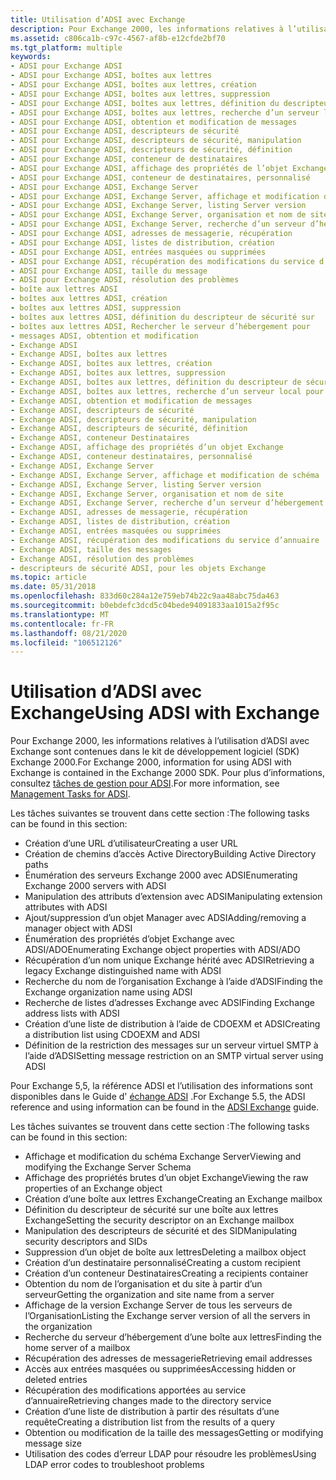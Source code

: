 ```yaml
---
title: Utilisation d’ADSI avec Exchange
description: Pour Exchange 2000, les informations relatives à l’utilisation d’ADSI avec Exchange sont contenues dans le kit de développement logiciel (SDK) Exchange 2000. Pour plus d’informations, consultez tâches de gestion pour ADSI.
ms.assetid: c806ca1b-c97c-4567-af8b-e12cfde2bf70
ms.tgt_platform: multiple
keywords:
- ADSI pour Exchange ADSI
- ADSI pour Exchange ADSI, boîtes aux lettres
- ADSI pour Exchange ADSI, boîtes aux lettres, création
- ADSI pour Exchange ADSI, boîtes aux lettres, suppression
- ADSI pour Exchange ADSI, boîtes aux lettres, définition du descripteur de sécurité sur
- ADSI pour Exchange ADSI, boîtes aux lettres, recherche d’un serveur local pour
- ADSI pour Exchange ADSI, obtention et modification de messages
- ADSI pour Exchange ADSI, descripteurs de sécurité
- ADSI pour Exchange ADSI, descripteurs de sécurité, manipulation
- ADSI pour Exchange ADSI, descripteurs de sécurité, définition
- ADSI pour Exchange ADSI, conteneur de destinataires
- ADSI pour Exchange ADSI, affichage des propriétés de l’objet Exchange
- ADSI pour Exchange ADSI, conteneur de destinataires, personnalisé
- ADSI pour Exchange ADSI, Exchange Server
- ADSI pour Exchange ADSI, Exchange Server, affichage et modification de schéma
- ADSI pour Exchange ADSI, Exchange Server, listing Server version
- ADSI pour Exchange ADSI, Exchange Server, organisation et nom de site
- ADSI pour Exchange ADSI, Exchange Server, recherche d’un serveur d’hébergement de boîte aux lettres
- ADSI pour Exchange ADSI, adresses de messagerie, récupération
- ADSI pour Exchange ADSI, listes de distribution, création
- ADSI pour Exchange ADSI, entrées masquées ou supprimées
- ADSI pour Exchange ADSI, récupération des modifications du service d’annuaire
- ADSI pour Exchange ADSI, taille du message
- ADSI pour Exchange ADSI, résolution des problèmes
- boîte aux lettres ADSI
- boîtes aux lettres ADSI, création
- boîtes aux lettres ADSI, suppression
- boîtes aux lettres ADSI, définition du descripteur de sécurité sur
- boîtes aux lettres ADSI, Rechercher le serveur d’hébergement pour
- messages ADSI, obtention et modification
- Exchange ADSI
- Exchange ADSI, boîtes aux lettres
- Exchange ADSI, boîtes aux lettres, création
- Exchange ADSI, boîtes aux lettres, suppression
- Exchange ADSI, boîtes aux lettres, définition du descripteur de sécurité sur
- Exchange ADSI, boîtes aux lettres, recherche d’un serveur local pour
- Exchange ADSI, obtention et modification de messages
- Exchange ADSI, descripteurs de sécurité
- Exchange ADSI, descripteurs de sécurité, manipulation
- Exchange ADSI, descripteurs de sécurité, définition
- Exchange ADSI, conteneur Destinataires
- Exchange ADSI, affichage des propriétés d’un objet Exchange
- Exchange ADSI, conteneur destinataires, personnalisé
- Exchange ADSI, Exchange Server
- Exchange ADSI, Exchange Server, affichage et modification de schéma
- Exchange ADSI, Exchange Server, listing Server version
- Exchange ADSI, Exchange Server, organisation et nom de site
- Exchange ADSI, Exchange Server, recherche d’un serveur d’hébergement de boîte aux lettres
- Exchange ADSI, adresses de messagerie, récupération
- Exchange ADSI, listes de distribution, création
- Exchange ADSI, entrées masquées ou supprimées
- Exchange ADSI, récupération des modifications du service d’annuaire
- Exchange ADSI, taille des messages
- Exchange ADSI, résolution des problèmes
- descripteurs de sécurité ADSI, pour les objets Exchange
ms.topic: article
ms.date: 05/31/2018
ms.openlocfilehash: 833d60c284a12e759eb74b22c9aa48abc75da463
ms.sourcegitcommit: b0ebdefc3dcd5c04bede94091833aa1015a2f95c
ms.translationtype: MT
ms.contentlocale: fr-FR
ms.lasthandoff: 08/21/2020
ms.locfileid: "106512126"
---
```

# <a name="using-adsi-with-exchange"></a><span data-ttu-id="05c43-159">Utilisation d’ADSI avec Exchange</span><span class="sxs-lookup"><span data-stu-id="05c43-159">Using ADSI with Exchange</span></span>

<span data-ttu-id="05c43-160">Pour Exchange 2000, les informations relatives à l’utilisation d’ADSI avec Exchange sont contenues dans le kit de développement logiciel (SDK) Exchange 2000.</span><span class="sxs-lookup"><span data-stu-id="05c43-160">For Exchange 2000, information for using ADSI with Exchange is contained in the Exchange 2000 SDK.</span></span> <span data-ttu-id="05c43-161">Pour plus d’informations, consultez [tâches de gestion pour ADSI](/previous-versions/office/developer/exchange-server-2003/aa125368(v=exchg.65)).</span><span class="sxs-lookup"><span data-stu-id="05c43-161">For more information, see [Management Tasks for ADSI](/previous-versions/office/developer/exchange-server-2003/aa125368(v=exchg.65)).</span></span>

<span data-ttu-id="05c43-162">Les tâches suivantes se trouvent dans cette section :</span><span class="sxs-lookup"><span data-stu-id="05c43-162">The following tasks can be found in this section:</span></span>

-   <span data-ttu-id="05c43-163">Création d’une URL d’utilisateur</span><span class="sxs-lookup"><span data-stu-id="05c43-163">Creating a user URL</span></span>
-   <span data-ttu-id="05c43-164">Création de chemins d’accès Active Directory</span><span class="sxs-lookup"><span data-stu-id="05c43-164">Building Active Directory paths</span></span>
-   <span data-ttu-id="05c43-165">Énumération des serveurs Exchange 2000 avec ADSI</span><span class="sxs-lookup"><span data-stu-id="05c43-165">Enumerating Exchange 2000 servers with ADSI</span></span>
-   <span data-ttu-id="05c43-166">Manipulation des attributs d’extension avec ADSI</span><span class="sxs-lookup"><span data-stu-id="05c43-166">Manipulating extension attributes with ADSI</span></span>
-   <span data-ttu-id="05c43-167">Ajout/suppression d’un objet Manager avec ADSI</span><span class="sxs-lookup"><span data-stu-id="05c43-167">Adding/removing a manager object with ADSI</span></span>
-   <span data-ttu-id="05c43-168">Énumération des propriétés d’objet Exchange avec ADSI/ADO</span><span class="sxs-lookup"><span data-stu-id="05c43-168">Enumerating Exchange object properties with ADSI/ADO</span></span>
-   <span data-ttu-id="05c43-169">Récupération d’un nom unique Exchange hérité avec ADSI</span><span class="sxs-lookup"><span data-stu-id="05c43-169">Retrieving a legacy Exchange distinguished name with ADSI</span></span>
-   <span data-ttu-id="05c43-170">Recherche du nom de l’organisation Exchange à l’aide d’ADSI</span><span class="sxs-lookup"><span data-stu-id="05c43-170">Finding the Exchange organization name using ADSI</span></span>
-   <span data-ttu-id="05c43-171">Recherche de listes d’adresses Exchange avec ADSI</span><span class="sxs-lookup"><span data-stu-id="05c43-171">Finding Exchange address lists with ADSI</span></span>
-   <span data-ttu-id="05c43-172">Création d’une liste de distribution à l’aide de CDOEXM et ADSI</span><span class="sxs-lookup"><span data-stu-id="05c43-172">Creating a distribution list using CDOEXM and ADSI</span></span>
-   <span data-ttu-id="05c43-173">Définition de la restriction des messages sur un serveur virtuel SMTP à l’aide d’ADSI</span><span class="sxs-lookup"><span data-stu-id="05c43-173">Setting message restriction on an SMTP virtual server using ADSI</span></span>

<span data-ttu-id="05c43-174">Pour Exchange 5,5, la référence ADSI et l’utilisation des informations sont disponibles dans le Guide d' [échange ADSI](/previous-versions/office/developer/exchange-server-2007/aa579394(v=exchg.80)) .</span><span class="sxs-lookup"><span data-stu-id="05c43-174">For Exchange 5.5, the ADSI reference and using information can be found in the [ADSI Exchange](/previous-versions/office/developer/exchange-server-2007/aa579394(v=exchg.80)) guide.</span></span>

<span data-ttu-id="05c43-175">Les tâches suivantes se trouvent dans cette section :</span><span class="sxs-lookup"><span data-stu-id="05c43-175">The following tasks can be found in this section:</span></span>

-   <span data-ttu-id="05c43-176">Affichage et modification du schéma Exchange Server</span><span class="sxs-lookup"><span data-stu-id="05c43-176">Viewing and modifying the Exchange Server Schema</span></span>
-   <span data-ttu-id="05c43-177">Affichage des propriétés brutes d’un objet Exchange</span><span class="sxs-lookup"><span data-stu-id="05c43-177">Viewing the raw properties of an Exchange object</span></span>
-   <span data-ttu-id="05c43-178">Création d’une boîte aux lettres Exchange</span><span class="sxs-lookup"><span data-stu-id="05c43-178">Creating an Exchange mailbox</span></span>
-   <span data-ttu-id="05c43-179">Définition du descripteur de sécurité sur une boîte aux lettres Exchange</span><span class="sxs-lookup"><span data-stu-id="05c43-179">Setting the security descriptor on an Exchange mailbox</span></span>
-   <span data-ttu-id="05c43-180">Manipulation des descripteurs de sécurité et des SID</span><span class="sxs-lookup"><span data-stu-id="05c43-180">Manipulating security descriptors and SIDs</span></span>
-   <span data-ttu-id="05c43-181">Suppression d’un objet de boîte aux lettres</span><span class="sxs-lookup"><span data-stu-id="05c43-181">Deleting a mailbox object</span></span>
-   <span data-ttu-id="05c43-182">Création d’un destinataire personnalisé</span><span class="sxs-lookup"><span data-stu-id="05c43-182">Creating a custom recipient</span></span>
-   <span data-ttu-id="05c43-183">Création d’un conteneur Destinataires</span><span class="sxs-lookup"><span data-stu-id="05c43-183">Creating a recipients container</span></span>
-   <span data-ttu-id="05c43-184">Obtention du nom de l’organisation et du site à partir d’un serveur</span><span class="sxs-lookup"><span data-stu-id="05c43-184">Getting the organization and site name from a server</span></span>
-   <span data-ttu-id="05c43-185">Affichage de la version Exchange Server de tous les serveurs de l’Organisation</span><span class="sxs-lookup"><span data-stu-id="05c43-185">Listing the Exchange server version of all the servers in the organization</span></span>
-   <span data-ttu-id="05c43-186">Recherche du serveur d’hébergement d’une boîte aux lettres</span><span class="sxs-lookup"><span data-stu-id="05c43-186">Finding the home server of a mailbox</span></span>
-   <span data-ttu-id="05c43-187">Récupération des adresses de messagerie</span><span class="sxs-lookup"><span data-stu-id="05c43-187">Retrieving email addresses</span></span>
-   <span data-ttu-id="05c43-188">Accès aux entrées masquées ou supprimées</span><span class="sxs-lookup"><span data-stu-id="05c43-188">Accessing hidden or deleted entries</span></span>
-   <span data-ttu-id="05c43-189">Récupération des modifications apportées au service d’annuaire</span><span class="sxs-lookup"><span data-stu-id="05c43-189">Retrieving changes made to the directory service</span></span>
-   <span data-ttu-id="05c43-190">Création d’une liste de distribution à partir des résultats d’une requête</span><span class="sxs-lookup"><span data-stu-id="05c43-190">Creating a distribution list from the results of a query</span></span>
-   <span data-ttu-id="05c43-191">Obtention ou modification de la taille des messages</span><span class="sxs-lookup"><span data-stu-id="05c43-191">Getting or modifying message size</span></span>
-   <span data-ttu-id="05c43-192">Utilisation des codes d’erreur LDAP pour résoudre les problèmes</span><span class="sxs-lookup"><span data-stu-id="05c43-192">Using LDAP error codes to troubleshoot problems</span></span>

 

 
